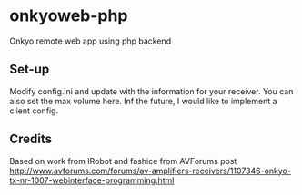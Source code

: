 onkyoweb-php
============

Onkyo remote web app using php backend

Set-up
------
Modify config.ini and update with the information for your receiver. You can also set the max volume here. Inf the future, I would like to implement a client config.


Credits
-------

Based on work from IRobot and fashice from AVForums post http://www.avforums.com/forums/av-amplifiers-receivers/1107346-onkyo-tx-nr-1007-webinterface-programming.html
